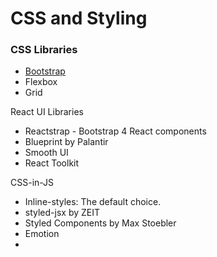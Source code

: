 # CSS and Styling



### CSS Libraries 

- [Bootstrap](https://getbootstrap.com)  
- Flexbox 
- Grid 



React UI Libraries 

- Reactstrap - Bootstrap 4 React components 
- Blueprint by Palantir 
- Smooth UI
- React Toolkit 



CSS-in-JS 

- Inline-styles: The default choice. 
- styled-jsx by ZEIT 
- Styled Components by Max Stoebler 
- Emotion 
- 